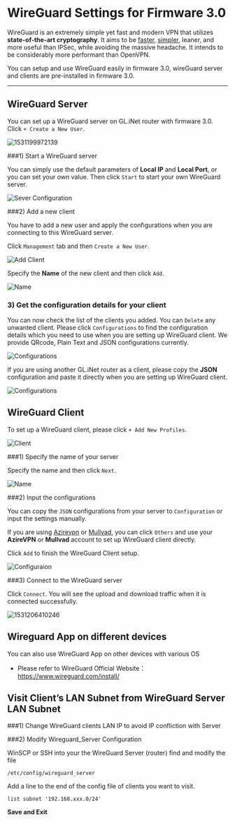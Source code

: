 # WireGuard Settings for Firmware 3.0  

WireGuard is an extremely simple yet fast and modern VPN that utilizes **state-of-the-art cryptography**. It aims to be [faster](https://www.wireguard.com/performance/), [simpler](https://www.wireguard.com/quickstart/), leaner, and more useful than IPSec, while avoiding the massive headache. It intends to be considerably more performant than OpenVPN. 

You can setup and use WireGuard easily in firmware 3.0, wireGuard server and clients are pre-installed in firmware 3.0. 



---

## WireGuard Server

You can set up a WireGuard server on GL.iNet router with firmware 3.0. Click `+ Create a New User`.

![1531199972139](https://static.gl-inet.com/docs/en/3/app/wireguard/WGS1.png)



###1) Start a WireGuard server

You can simply use the default parameters of **Local IP** and **Local Port**, or you can set your own value. Then click `Start` to start your own WireGuard server. 

![Sever Configuration](https://static.gl-inet.com/docs/en/3/app/wireguard/WGS2.png)



###2) Add a new client

You have to add a new user and apply the configurations when you are connecting to this WireGuard server.

Click `Management` tab and then `Create a New User`. 

![Add Client](https://static.gl-inet.com/docs/en/3/app/wireguard/WGS3.png)



Specify the **Name** of the new client and then click `Add`.

![Name](https://static.gl-inet.com/docs/en/3/app/wireguard/WGS4.png)



### 3) Get the configuration details for your client

You can now check the list of the clients you added. You can `Delete` any unwanted client. Please click `Configurations` to find the configuration details which you need to use when you are setting up WireGuard client. We provide QRcode, Plain Text and JSON configurations currently.

![Configurations](https://static.gl-inet.com/docs/en/3/app/wireguard/configurations.jpg)



If you are using another GL.iNet router as a client, please copy the **JSON** configuration and paste it directly when you are setting up WireGuard client.

![Configurations](https://static.gl-inet.com/docs/en/3/app/wireguard/json.jpg)





## WireGuard Client 

To set up a WireGuard client, please click `+ Add New Profiles`.

![Client](https://static.gl-inet.com/docs/en/3/app/wireguard/WGC1.png)



###1) Specify the name of your server

Specify the name and then click `Next`.

![Name](https://static.gl-inet.com/docs/en/3/app/wireguard/name.jpg)



###2) Input the configurations

You can copy the `JSON` configurations from your server to `Configuration` or input the settings manually.

If you are using <a href="https://www.azirevpn.com/" target="_blank">Azirevpn</a> or <a href="https://mullvad.net/" target="_blank">Mullvad</a>, you can click `Others` and use your **AzireVPN** or **Mullvad** account to set up WireGuard client directly.

Click `Add` to finish the WireGuard Client setup.

![Configuraion](https://static.gl-inet.com/docs/en/3/app/wireguard/configurations1.jpg)



###3) Connect to the WireGuard server

Click `Connect`. You will see the upload and download traffic when it is connected successfully.

![1531206410246](https://static.gl-inet.com/docs/en/3/app/wireguard/WGC5.png)



## Wireguard App on different devices 

You can also use WireGuard App on other devices with various OS

- Please refer to WireGuard Official Website： <https://www.wireguard.com/install/>


## Visit Client’s LAN Subnet from WireGuard Server LAN Subnet

###1) Change WireGuard clients LAN IP to avoid IP confliction with Server

###2) Modify Wireguard_Server Configuration

WinSCP or SSH into your the WireGuard Server (router) find and modify the file

```shell
/etc/config/wireguard_server
```

Add a line to the end of the config file of clients you want to visit.

```shell
list subnet '192.168.xxx.0/24'
```

**Save and Exit**



